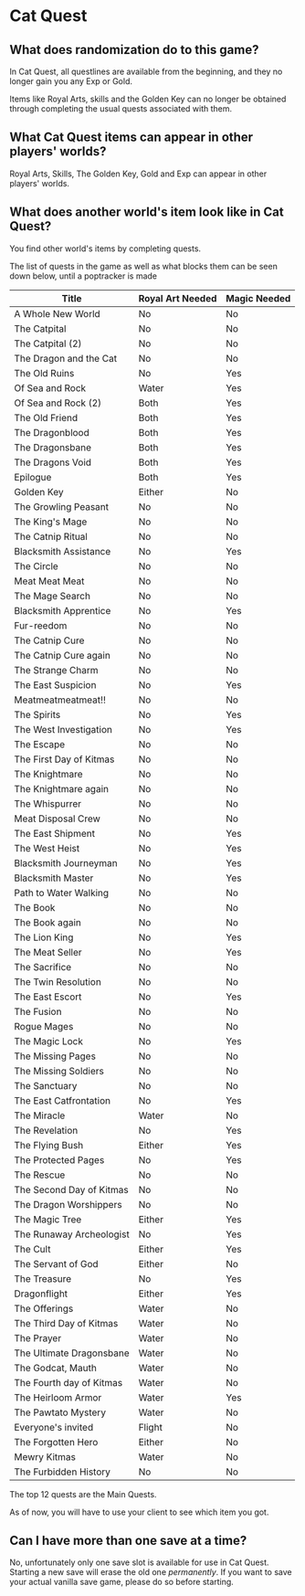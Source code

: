 # Cat Quest

## What does randomization do to this game?

In Cat Quest, all questlines are available from the beginning, and they no longer gain you any Exp or Gold. 

Items like Royal Arts, skills and the Golden Key can no longer be obtained 
through completing the usual quests associated with them.

## What Cat Quest items can appear in other players' worlds?

Royal Arts, Skills, The Golden Key, Gold and Exp can appear in other players' worlds.

## What does another world's item look like in Cat Quest?

You find other world's items by completing quests.

The list of quests in the game as well as what blocks them can be seen down below, until a poptracker is made

| Title	| Royal Art Needed | Magic Needed
| ----------- | ----------- | ----------- |
| A Whole New World	| No	| No
| The Catpital	| No	| No
| The Catpital (2)	| No	| No
| The Dragon and the Cat	| No	| No
| The Old Ruins	| No	| Yes
| Of Sea and Rock	| Water	| Yes
| Of Sea and Rock (2)	| Both	| Yes
| The Old Friend	| Both	| Yes
| The Dragonblood	| Both	| Yes
| The Dragonsbane	| Both	| Yes
| The Dragons Void	| Both	| Yes
| Epilogue	| Both	| Yes
| Golden Key	| Either	| No
| The Growling Peasant	| No	| No
| The King's Mage	| No	| No
| The Catnip Ritual	| No	| No
| Blacksmith Assistance	| No	| Yes
| The Circle	| No	| No
| Meat Meat Meat	| No	| No
| The Mage Search	| No	| No
| Blacksmith Apprentice	| No	| Yes
| Fur-reedom	| No	| No
| The Catnip Cure	| No	| No
| The Catnip Cure again	| No	| No
| The Strange Charm	| No	| No
| The East Suspicion	| No	| Yes
| Meatmeatmeatmeat!!	| No	| No
| The Spirits	| No	| Yes
| The West Investigation	| No	| Yes
| The Escape	| No	| No
| The First Day of Kitmas	| No	| No
| The Knightmare	| No	| No
| The Knightmare again	| No	| No
| The Whispurrer	| No	| No
| Meat Disposal Crew	| No	| No
| The East Shipment	| No	| Yes
| The West Heist	| No	| Yes
| Blacksmith Journeyman	| No	| Yes
| Blacksmith Master	| No	| Yes
| Path to Water Walking	| No	| No
| The Book	| No	| No
| The Book again	| No	| No
| The Lion King	| No	| Yes
| The Meat Seller	| No	| Yes
| The Sacrifice	| No	| No
| The Twin Resolution	| No	| No
| The East Escort	| No	| Yes
| The Fusion	| No	| No
| Rogue Mages	| No	| No
| The Magic Lock	| No	| Yes
| The Missing Pages	| No	| No
| The Missing Soldiers	| No	| No
| The Sanctuary	| No	| No
| The East Catfrontation	| No	| Yes
| The Miracle	| Water	| No
| The Revelation	| No	| Yes
| The Flying Bush	| Either	| Yes
| The Protected Pages	| No	| Yes
| The Rescue	| No	| No
| The Second Day of Kitmas	| No	| No
| The Dragon Worshippers	| No	| No
| The Magic Tree	| Either	| Yes
| The Runaway Archeologist	| No	| Yes
| The Cult	| Either	| Yes
| The Servant of God	| Either	| No
| The Treasure	| No	| Yes
| Dragonflight	| Either	| Yes
| The Offerings	| Water	| No
| The Third Day of Kitmas	| Water	| No
| The Prayer	| Water	| No
| The Ultimate Dragonsbane	| Water	| No
| The Godcat, Mauth	| Water	| No
| The Fourth day of Kitmas	| Water	| No
| The Heirloom Armor	| Water	| Yes
| The Pawtato Mystery	| Water	| No
| Everyone's invited	| Flight	| No
| The Forgotten Hero	| Either	| No
| Mewry Kitmas	| Water	| No
| The Furbidden History	| No	| No

The top 12 quests are the Main Quests.

As of now, you will have to use your client to see which item you got.

## Can I have more than one save at a time?

No, unfortunately only one save slot is available for use in Cat Quest.
Starting a new save will erase the old one _permanently_.
If you want to save your actual vanilla save game, please do so before starting.
